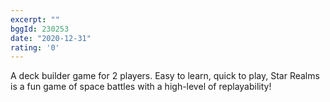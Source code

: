 ```yaml
---
excerpt: ""
bggId: 230253
date: "2020-12-31"
rating: '0'
---
```


A deck builder game for 2 players. Easy to learn, quick to play, Star Realms is a fun game of space battles with a high-level of replayability!